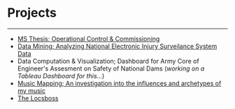# Projects
---
- <a target="_blank" rel="noopener noreferrer" href= "https://prezi.com/view/GYaRmkpfwtZToQCW6pHL/">MS Thesis; Operational Control & Commissioning</a> 
- <a target="_blank" rel="noopener noreferrer" href= "https://sites.google.com/view/group-1-project-1-report/home">Data Mining; Analyzing National Electronic Injury Surveilance System Data</a> 
- Data Computation & Visualization; Dashboard for Army Core of Engineer's Assesment on Safety of National Dams (*working on a Tableau Dashboard for this...*)
- <a target="_blank" rel="noopener noreferrer" href= "https://github.com/dinoDayo/music_mapping">Music Mapping; An investigation into the influences and archetypes of my music</a> 
- <a target="_blank" rel="noopener noreferrer" href="https://www.locsboss.com/">The Locsboss</a> 